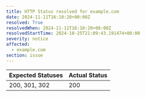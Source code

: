 ```yaml
---
title: HTTP Status resolved for example.com
date: 2024-11-11T16:10:20+00:00Z
resolved: True
resolvedWhen: 2024-11-11T16:10:20+00:00Z
resolvedStartTime: 2024-10-25T21:09:43.191474+00:00
severity: notice
affected:
  - example.com
section: issue
---
```


| Expected Statuses | Actual Status  |
|-------------------|----------------|
| 200, 301, 302 | 200 |
